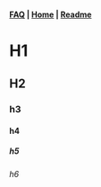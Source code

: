 #### [FAQ](FAQ.md) | [Home](index.md) | [Readme](README.md)

# H1

## H2

### h3

#### h4

##### h5

###### h6